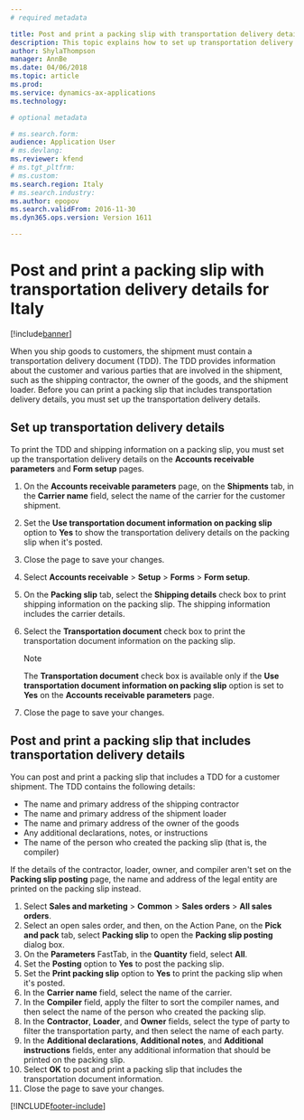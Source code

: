 ```yaml
---
# required metadata

title: Post and print a packing slip with transportation delivery details for Italy
description: This topic explains how to set up transportation delivery details and post a packing slip for Italy.
author: ShylaThompson
manager: AnnBe
ms.date: 04/06/2018
ms.topic: article
ms.prod: 
ms.service: dynamics-ax-applications
ms.technology: 

# optional metadata

# ms.search.form: 
audience: Application User
# ms.devlang: 
ms.reviewer: kfend
# ms.tgt_pltfrm: 
# ms.custom: 
ms.search.region: Italy
# ms.search.industry: 
ms.author: epopov
ms.search.validFrom: 2016-11-30
ms.dyn365.ops.version: Version 1611

---
```


# Post and print a packing slip with transportation delivery details for Italy

[!include[banner](../includes/banner.md)]

When you ship goods to customers, the shipment must contain a transportation delivery document (TDD). The TDD provides information about the customer and various parties that are involved in the shipment, such as the shipping contractor, the owner of the goods, and the shipment loader. Before you can print a packing slip that includes transportation delivery details, you must set up the transportation delivery details.

## Set up transportation delivery details

To print the TDD and shipping information on a packing slip, you must set up the transportation delivery details on the **Accounts receivable parameters** and **Form setup** pages.

1. On the **Accounts receivable parameters** page, on the **Shipments** tab, in the **Carrier name** field, select the name of the carrier for the customer shipment.
2. Set the **Use transportation document information on packing slip** option to **Yes** to show the transportation delivery details on the packing slip when it's posted.
3. Close the page to save your changes.
4. Select **Accounts receivable** &gt; **Setup** &gt; **Forms** &gt; **Form setup**.
5. On the **Packing slip** tab, select the **Shipping details** check box to print shipping information on the packing slip. The shipping information includes the carrier details.
6. Select the **Transportation document** check box to print the transportation document information on the packing slip.

    > [!NOTE]
    > The **Transportation document** check box is available only if the **Use transportation document information on packing slip** option is set to **Yes** on the **Accounts receivable parameters** page.

7. Close the page to save your changes.

## Post and print a packing slip that includes transportation delivery details

You can post and print a packing slip that includes a TDD for a customer shipment. The TDD contains the following details:

- The name and primary address of the shipping contractor
- The name and primary address of the shipment loader
- The name and primary address of the owner of the goods
- Any additional declarations, notes, or instructions
- The name of the person who created the packing slip (that is, the compiler)

If the details of the contractor, loader, owner, and compiler aren't set on the **Packing slip posting** page, the name and address of the legal entity are printed on the packing slip instead.

1. Select **Sales and marketing** &gt; **Common** &gt; **Sales orders** &gt; **All sales orders**.
2. Select an open sales order, and then, on the Action Pane, on the **Pick and pack** tab, select **Packing slip** to open the **Packing slip posting** dialog box.
3. On the **Parameters** FastTab, in the **Quantity** field, select **All**.
4. Set the **Posting** option to **Yes** to post the packing slip.
5. Set the **Print packing slip** option to **Yes** to print the packing slip when it's posted.
6. In the **Carrier name** field, select the name of the carrier.
7. In the **Compiler** field, apply the filter to sort the compiler names, and then select the name of the person who created the packing slip.
8. In the **Contractor**, **Loader**, and **Owner** fields, select the type of party to filter the transportation party, and then select the name of each party.
9. In the **Additional declarations**, **Additional notes**, and **Additional instructions** fields, enter any additional information that should be printed on the packing slip.
10. Select **OK** to post and print a packing slip that includes the transportation document information.
11. Close the page to save your changes.


[!INCLUDE[footer-include](../../includes/footer-banner.md)]